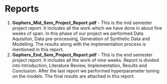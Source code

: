 # Reports

1. **Gophers_Mid_Sem_Project_Report.pdf** - This is the mid semester project report. It includes all the work which we have done in about five weeks of span. In this phase of our project we performed Data Aquisiton, Data pre-processing, Generation of Synthetic Data and Modelling. The results along with the implementation process is mentioned in this report.
2. **Gophers_End_Sem_Project_Report.pdf** - This is the end semester project report. It includes all the work of nine weeks. Report is divided into Introduction, Literature Review, Implementation, Results and Conclusion. After the last report we performed hyperparameter tuning on the models. The final results are attached in this report.
